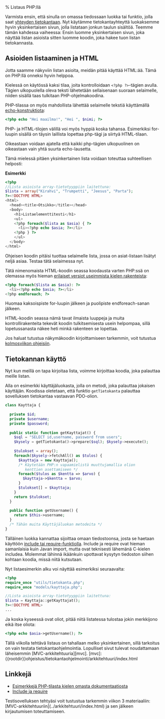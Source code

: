 % Listaus PHP:llä

Varmista ensin, että sinulla on omassa tiedossaan luokka tai funktio, jolla saat [yhteyden tietokantaan](../tietokantayhteys/index.html).
Nyt käytämme tietokantayhteyttä luokaksemme hyvin yksinkertaisen sivun, jolla listataan jonkun taulun sisältöä.
Teemme tämän kahdessa vaiheessa: 
Ensin luomme yksinkertaisen sivun, joka näyttää listan asioista
sitten luomme koodin, joka hakee tuon listan tietokannasta.

## Asioiden listaaminen ja HTML

Jotta saamme näkyviin listan asioita, meidän pitää käyttää HTML:ää.
Tämä on PHP:llä onneksi hyvin helppoa. 

Kielessä on käytössä kaksi tilaa, joita kontrolloidaan `<?php ?>`-tägien avulla.
Tägien ulkopuolella oleva teksti lähetetään sellaisenaan suoraan selaimelle,
niiden sisällä taas tulkitaan PHP-ohjelmakoodina.

PHP-tilassa on myös mahdollista lähettää selaimelle tekstiä käyttämällä
[echo-konstruktiota](http://www.php.net/echo):

~~~php
<?php echo "Hei maailma!", "Hei ", $nimi; ?>
~~~

PHP- ja HTML-tilojen välillä voi myös hyppiä koska tahansa. 
Esimerkiksi for-luupin sisällä on täysin laillista lopettaa php-tägi
ja siirtyä HTML-tilaan. 

Oikeastaan voidaan ajatella että kaikki php-tägien ulkopuolinen
on oikeastaan vain yhtä suurta echo-lausetta.

Tämä mielessä pitäen yksinkertainen lista voidaan toteuttaa suhteellisen helposti:

**Esimerkki**

~~~php
<?php
//Lista asioista array-tietotyyppiin laitettuna:
$lista = array("Kirahvi", "Trumpetti", "Jeesus", "Parta");
?><!DOCTYPE HTML>
<html>
  <head><title>Otsikko</title></head>
  <body>
    <h1>Listaelementtitesti</h1>
    <ul>
    <?php foreach($lista as $asia) { ?>
      <li><?php echo $asia; ?></li>
    <?php } ?>
    </ul>
  </body>
</html>
~~~

Ohjeisen koodin pitäisi tuottaa selaimelle lista, jossa on asiat-listaan lisätyt
neljä asiaa. Testaa tätä selaimessa nyt.

Tätä nimenomaista HTML-koodin seassa koodausta varten PHP:ssä on 
olemassa myös hieman 
[erilaiset versiot useimmista kielen rakenteista](http://php.net/manual/en/control-structures.alternative-syntax.php):

~~~php
<?php foreach($lista as $asia): ?>
  <li><?php echo $asia; ?></li>
<?php endforeach; ?>
~~~

Huomaa kaksoispiste for-luupin jälkeen ja puolipiste endforeach-sanan jälkeen.

HTML-koodin seassa nämä tavat ilmaista luuppeja ja muita kontrollirakenteita
tekevät koodin tulkitsemisesta usein helpompaa, sillä lopetussanasta näkee 
heti minkä rakenteen se lopettaa.

Jos haluat tutustua näkymäkoodin kirjoittamiseen tarkemmin, voit tutustua 
[kolmosviikon ohjeisiin]({{rootdir}}aikataulu/viikko3/php/rakenne.html).

## Tietokannan käyttö

Nyt kun meillä on tapa kirjoitaa lista, voimme kirjoittaa koodia,
joka palauttaa meille listan.

Alla on esimerkki käyttäjäluokasta, jolla on metodi, joka palauttaa jokaisen käyttäjän.
Koodissa oletetaan, että funktio `getTietokanta` palauttaa 
sovelluksen tietokantaa vastaavan PDO-olion.

~~~php
class Kayttaja {
  
  private $id;
  private $username;
  private $password;
  
  public static function getKayttajat() {
    $sql = "SELECT id,username, password from users";
    $kysely = getTietokanta()->prepare($sql); $kysely->execute();
      
    $tulokset = array();
    foreach($kysely->fetchAll() as $tulos) {
      $kayttaja = new Kayttaja(); 
      /* Käytetään PHP:n vapaamielistä muuttujamallia olion
         kenttien asettamiseen */
      foreach($tulos as $kentta => $arvo) {
        $kayttaja->$kentta = $arvo;
      }
      $tulokset[] = $kayttaja;
    }
    return $tulokset;
  }
  
  public function getUsername() {
    return $this->username;
  }
  /* Tähän muita Käyttäjäluokan metodeita */
}
~~~

Tälläinen luokka kannattaa sijoittaa omaan tiedostoonsa, josta se haetaan käyttöön 
[include tai require-funktiolla](http://php.net/manual/en/function.include.php).
Include ja require ovat hieman samanlaisia kuin Javan import, mutta ovat
teknisesti lähemänä C-kielen includea. 
Molemmat lähinnä ikäänkuin upottavat kysytyn tiedoston siihen kohtaan
koodia, missä niitä kutsutaan. 

Nyt listaesimerkin alku voi näyttää esimerkiksi seuraavalta:

~~~php
<?php
require_once "utils/tietokanta.php";
require_once "models/kayttaja.php";

//Lista asioista array-tietotyyppiin laitettuna:
$lista = Kayttaja::getKayttajat();
?><!DOCTYPE HTML>
...
~~~

Ja koska kyseessä ovat oliot, pitää niitä listatessa tulostaa jokin merkkijono
eikä itse oliota:

~~~php
<?php echo $asia->getUsername(); ?>
~~~


<vinkki title="Hyvä tietää">
Tällä viikolla tehtävä listaus on tahallaan melko yksinkertainen, sillä tarkoitus on vain testata tietokantaohjelmointia.
Lopulliset sivut tulevat noudattamaan läheisemmin [MVC-arkkitehtuuria][mvc].
</vinkki>
[mvc]: {{rootdir}}ohjeistus/tietokantaohjelmointi/arkkitehtuuri/index.html

## Linkkejä

* [Esimerkkejä PHP-tilasta kielen omasta dokumentaatiosta](http://www.php.net/manual/en/language.basic-syntax.phpmode.php)
* [Include ja require](http://php.net/manual/en/function.include.php)

<next>
Testisovelluksen tehtyäsi voit tustustua tarkemmin viikon 3 materiaaliin:
[MVC-arkkitehtuuriin](../arkkitehtuuri/index.html)
ja sen jälkeen kirjautumisen toteuttamiseen.
</next>
